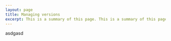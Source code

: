 ```yaml
---
layout: page
title: Managing versions
excerpt: This is a summary of this page. This is a summary of this page. This is a summary of this page
---
```


asdgasd